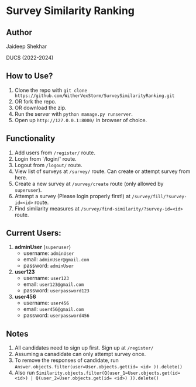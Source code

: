# Survey Similarity Ranking

## Author
Jaideep Shekhar

DUCS (2022-2024)

## How to Use?

1. Clone the repo with `git clone https://github.com/WitherVexStorm/SurveySimilarityRanking.git`
2. OR fork the repo.
3. OR download the zip.
4. Run the server with `python manage.py runserver`.
5. Open up  `http://127.0.0.1:8000/` in browser of choice.

## Functionality

1. Add users from `/register/` route.
2. Login from `/login/' route.
3. Logout from `/logout/` route.
4. View list of surveys at `/survey/` route. Can create or attempt survey from here.
5. Create a new survey at `/survey/create` route (only allowed by `superuser`).
6. Attempt a survey (Please login properly first!) at `/survey/fill/?survey-id=<id>` route.
7. Find similarity measures at `/survey/find-similarity/?survey-id=<id>` route.

## Current Users:

1. **adminUser** (`superuser`)
    - username: `adminUser`
    - email: `adminUser@gmail.com`
    - password: `adminUser`
2. **user123**
    - username: `user123`
    - email: `user123@gmail.com`
    - password: `userpassword123`
2. **user456**
    - username: `user456`
    - email: `user456@gmail.com`
    - password: `userpassword456`

## Notes

1. All candidates need to sign up first. Sign up at `/register/`
2. Assuming a canadidate can only attempt survey once.
3. To remove the responses of candidate, run `Answer.objects.filter(user=User.objects.get(id= <id> )).delete()`
4. Also run `Similarity.objects.filter(Q(user_1=User.objects.get(id= <id>) | Q(user_2=User.objects.get(id= <id>) )).delete()`